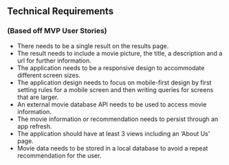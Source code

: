 ## Technical Requirements
### (Based off MVP User Stories)

* There needs to be a single result on the results page.
* The result needs to include a movie picture, the title, a description and a url for further information.
* The application needs to be a responsive design to accommodate different screen sizes.
* The application design needs to focus on mobile-first design by first setting rules for a mobile screen and then writing queries for screens that are larger.
* An external movie database API needs to be used to access movie information.
* The movie information or recommendation needs to persist through an app refresh.
* The application should have at least 3 views including an ‘About Us’ page. 
* Movie data needs to be stored in a local database to avoid a repeat recommendation for the user.
